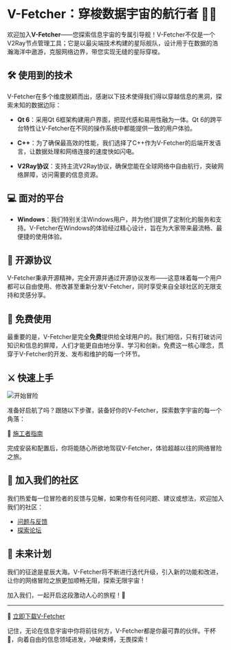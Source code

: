 # V-Fetcher：穿梭数据宇宙的航行者 🚀🌌

欢迎加入**V-Fetcher**——您探索信息宇宙的专属引导舰！V-Fetcher不仅是一个V2Ray节点管理工具；它是以最尖端技术构建的星际舰队，设计用于在数据的浩瀚海洋中遨游，克服网络边界，带您实现无缝的星际穿梭。

## 🛠️ 使用到的技术

V-Fetcher在多个维度脱颖而出，感谢以下技术使得我们得以穿越信息的黑洞，探索未知的数据边际：

- **Qt 6**：采用Qt 6框架构建用户界面，把现代感和易用性融为一体。Qt 6的跨平台特性让V-Fetcher在不同的操作系统中都能提供一致的用户体验。

- **C++**：为了确保最高效的性能，我们选择了C++作为V-Fetcher的后端开发语言，让数据处理和网络连接的速度快如闪电。

- **V2Ray协议**：支持主流V2Ray协议，确保您能在全球网络中自由航行，突破网络屏障，访问需要的信息资源。

## 💻 面对的平台

- **Windows**：我们特别关注Windows用户，并为他们提供了定制化的服务和支持。V-Fetcher在Windows的体验经过精心设计，旨在为大家带来最流畅、最便捷的使用体验。

## 📜 开源协议

V-Fetcher秉承开源精神，完全开源并通过开源协议发布——这意味着每一个用户都可以自由使用、修改甚至重新分发V-Fetcher，同时享受来自全球社区的无限支持和灵感分享。

## 💖 免费使用

最重要的是，V-Fetcher是完全**免费**提供给全球用户的。我们相信，只有打破访问知识和信息的屏障，人们才能更自由地分享、学习和创新。免费这一核心理念，贯穿于V-Fetcher的开发、发布和维护的每一个环节。

## ⚔️ 快速上手

![开始冒险](https://github.com/yxhpy/V-Fetcher/assets/50817371/b03dba3f-7906-44b3-84a4-a3ed8d53b021)

准备好启航了吗？跟随以下步骤，装备好你的V-Fetcher，探索数字宇宙的每一个角落：

🌟 [施工者指南](https://github.com/yxhpy/V-Fetcher/blob/main/INSTALL.md)

完成安装和配置后，你将能随心所欲地驾驭V-Fetcher，体验超越以往的网络冒险之旅。

## 🙌 加入我们的社区

我们热爱每一位冒险者的反馈与见解，如果你有任何问题、建议或想法，欢迎加入我们的社区：

- [问题与反馈](https://github.com/yxhpy/V-Fetcher/issues)
- [探索论坛](https://github.com)

## 🚀 未来计划

我们的征途是星辰大海。V-Fetcher将不断进行迭代升级，引入新的功能和改进，让你的网络冒险之旅更加顺畅无阻，探索无限宇宙！

加入我们，一起开启这段激动人心的旅程！🌠

---

🔗 [立即下载V-Fetcher](https://github.com/yxhpy/V-Fetcher/releases) 

记住，无论在信息宇宙中你将前往何方，V-Fetcher都是你最可靠的伙伴。干杯 🥂，向着自由的信息领域进发，冲破束缚，无畏探索！
